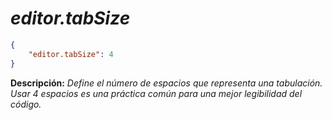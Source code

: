 <!-- Autor: Daniel Benjamin Perez Morales -->
<!-- GitHub: https://github.com/DanielPerezMoralesDev13 -->
<!-- Correo electrónico: danielperezdev@proton.me -->

# ***editor.tabSize***

```json
{
    "editor.tabSize": 4
}
```

**Descripción:** *Define el número de espacios que representa una tabulación. Usar 4 espacios es una práctica común para una mejor legibilidad del código.*
